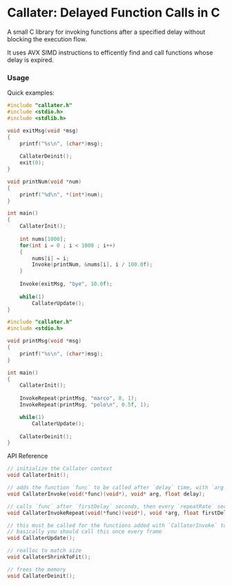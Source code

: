 # Callater: Delayed Function Calls in C

A small C library for invoking functions after a specified delay without blocking the execution flow.

It uses AVX SIMD instructions to efficently find and call functions whose delay is expired.

### Usage

Quick examples:

```C
#include "callater.h"
#include <stdio.h>
#include <stdlib.h>

void exitMsg(void *msg)
{
    printf("%s\n", (char*)msg);
    
    CallaterDeinit();
    exit(0);
}

void printNum(void *num)
{
    printf("%d\n", *(int*)num);
}

int main()
{
    CallaterInit();
    
    int nums[1000];
    for(int i = 0 ; i < 1000 ; i++)
    {
        nums[i] = i;
        Invoke(printNum, &nums[i], i / 100.0f);
    }
    
    Invoke(exitMsg, "bye", 10.0f);
    
    while(1)
        CallaterUpdate();
}
```

```C
#include "callater.h"
#include <stdio.h>

void printMsg(void *msg)
{
    printf("%s\n", (char*)msg);
}

int main()
{
    CallaterInit();
    
    InvokeRepeat(printMsg, "marco", 0, 1);
    InvokeRepeat(printMsg, "polo\n", 0.5f, 1);

    while(1)
        CallaterUpdate();
    
    CallaterDeinit();
}
```

API Reference

```C
// initialize the Callater context
void CallaterInit();

// adds the function `func` to be called after `delay` time, with `arg` passed to it
void CallaterInvoke(void(*func)(void*), void* arg, float delay);

// calls `func` after `firstDelay` seconds, then every `repeatRate` seconds
void CallaterInvokeRepeat(void(*func)(void*), void *arg, float firstDelay, float repeatRate);

// this must be called for the functions added with `CallaterInvoke` to actually get invoked
// basically you should call this once every frame
void CallaterUpdate();

// realloc to match size
void CallaterShrinkToFit();

// frees the memory
void CallaterDeinit();
```
